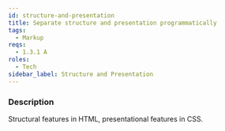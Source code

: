 ```yaml
---
id: structure-and-presentation
title: Separate structure and presentation programmatically
tags:
  - Markup
reqs:
  - 1.3.1 A
roles:
  - Tech
sidebar_label: Structure and Presentation
---
```


### Description

Structural features in HTML, presentational features in CSS.
